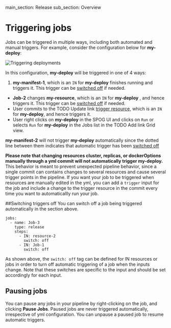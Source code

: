 main_section: Release
sub_section: Overview

# Triggering jobs

Jobs can be triggered in multiple ways, including both automated and manual triggers. For example, consider the configuration below for **my-deploy**:

<img src="/images/deploy/deploy-job-trigger.png" alt="Triggering deployments" style="vertical-align: middle;display: block;margin-left: auto;margin-right: auto;"/>


In this configuration, **my-deploy** will be triggered in one of 4 ways:

1. **my-manifest-1**, which is an `IN` for **my-deploy** finishes running and triggers it. This trigger can be [switched off](#switchOff) if needed.
- **Job-2** changes **my-resource**, which is an `IN` for **my-deploy** , and hence triggers it. This trigger can be [switched off](#switchOff) if needed.
- User commits to the TODO Update link [trigger resource](../triggers/), which is an `IN` for **my-deploy**, and hence triggers it.
- User right clicks on **my-deploy** in the SPOG UI and clicks on `Run` or selects `Run` for **my-deploy** in the Jobs list in the TODO Add link Grid view.

**my-manifest-2** will not trigger **my-deploy** automatically since the dotted line between them indicates that automatic trigger has been [switched off](#switchOff)

**Please note that changing resources cluster, replicas, or dockerOptions manually through a yml commit will not automatically trigger my-deploy.** This behavior is meant to prevent unexpected pipeline behavior, since a single commit can contains changes to several resources and cause several trigger points in the pipeline. If you want your job to be triggered when resources are manually edited in the yml, you can add a `trigger` input for the job and include a change to the trigger resource in the commit every time you want to automaticallly run your job.

<a name="switchOff"></a>
##Switching triggers off
You can switch off a job being triggered automatically in the section above.

```
jobs:
  - name: Job-3
    type: release
    steps:
      - IN: resource-2
        switch: off
      - IN: Job-1
        switch: off
```

As shown above, the `switch: off` tag can be defined for IN resources or jobs in order to turn off automatic triggering of a job when the inputs change. Note that these switches are specific to the input and should be set accordingly for each input.

## Pausing jobs

You can pause any jobs in your pipeline by right-clicking on the job, and clicking **Pause Jobs**. Paused jobs are never triggered automatically, irrespective of yml configuration. You can unpause a paused job to resume automatic triggers.
